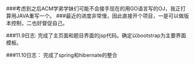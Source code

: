 ###考虑到之后ACM学弟学妹们可能不会接手现在的用GO语言写的OJ，我正打算用JAVA重写一个。
###最近的进度非常慢，因此直接开个项目，一是可以做版本控制，二也好督促自己。

###11.9日志:
完成了主页面和题目界面的jsp代码。确定以bootstrap为主要界面模板。

###11.10日志：
完成了spring和hibernate的整合